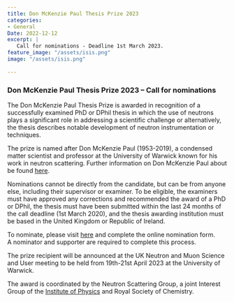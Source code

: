 ```yaml
---
title: Don McKenzie Paul Thesis Prize 2023
categories:
- General
Date: 2022-12-12
excerpt: |
   Call for nominations - Deadline 1st March 2023.
feature_image: "/assets/isis.png"
image: "/assets/isis.png"
 
---
```

### Don McKenzie Paul Thesis Prize 2023 – Call for nominations 

The Don McKenzie Paul Thesis Prize is awarded in recognition of a successfully examined PhD or DPhil thesis
in which the use of neutrons plays a significant role in addressing a scientific challenge or alternatively, 
the thesis describes notable development of neutron instrumentation or techniques.

The prize is named after Don McKenzie Paul (1953-2019), a condensed matter scientist and professor at the 
University of Warwick known for his work in neutron scattering. Further information on Don McKenzie Paul 
about be found [here](https://www.tandfonline.com/doi/full/10.1080/10448632.2020.1731292).

Nominations cannot be directly from the candidate, but can be from anyone else, including their supervisor or examiner. 
To be eligible, the examiners must have approved any corrections and recommended the award of a PhD or DPhil, 
the thesis must have been submitted within the last 24 months of the call deadline (1st March 2020), 
and the thesis awarding institution must be based in the United Kingdom or Republic of Ireland.

To nominate, please visit [here](https://www.smartsurvey.co.uk/s/DonMcKenziePaulThesis/) and complete the online nomination form.  
A nominator and supporter are required to complete this process.

The prize recipient will be announced at the UK Neutron and Muon Science and User meeting to be held from 19th-21st April 2023 at the University of Warwick.

The award is coordinated by the Neutron Scattering Group, a joint Interest Group of the [Institute of Physics](https://www.iop.org/) and Royal Society of Chemistry.
